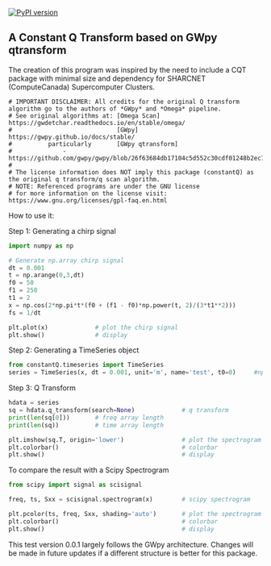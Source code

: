 [![PyPI version](https://badge.fury.io/py/constantQ.svg)](https://badge.fury.io/py/constantQ)
## A Constant Q Transform based on GWpy qtransform

The creation of this program was inspired by the need to include a CQT package with minimal size and dependency for SHARCNET (ComputeCanada) Supercomputer Clusters.

```None
# IMPORTANT DISCLAIMER: All credits for the original Q transform algorithm go to the authors of *GWpy* and *Omega* pipeline.
# See original algorithms at: [Omega Scan] https://gwdetchar.readthedocs.io/en/stable/omega/
#                             [GWpy] https://gwpy.github.io/docs/stable/
#          particularly       [GWpy qtransform]
#              - https://github.com/gwpy/gwpy/blob/26f63684db17104c5d552c30cdf01248b2ec76c9/gwpy/signal/qtransform.py
#
# The license information does NOT imply this package (constantQ) as the original q transform/q scan algorithm.
# NOTE: Referenced programs are under the GNU license 
# for more information on the license visit: https://www.gnu.org/licenses/gpl-faq.en.html
```

How to use it:

Step 1: Generating a chirp signal

```Python
import numpy as np

# Generate np.array chirp signal
dt = 0.001
t = np.arange(0,3,dt)
f0 = 50
f1 = 250
t1 = 2
x = np.cos(2*np.pi*t*(f0 + (f1 - f0)*np.power(t, 2)/(3*t1**2)))
fs = 1/dt

plt.plot(x)				# plot the chirp signal
plt.show()				# display
```

Step 2: Generating a TimeSeries object

```Python
from constantQ.timeseries import TimeSeries
series = TimeSeries(x, dt = 0.001, unit='m', name='test', t0=0)     #np.array --> constantQ.timeseries    
```

Step 3: Q Transform

```Python
hdata = series
sq = hdata.q_transform(search=None)				# q transform
print(len(sq[0]))       # freq array length
print(len(sq))          # time array length

plt.imshow(sq.T, origin='lower')				# plot the spectrogram
plt.colorbar()									# colorbar
plt.show()										# display
```

To compare the result with a Scipy Spectrogram

```Python
from scipy import signal as scisignal

freq, ts, Sxx = scisignal.spectrogram(x)		# scipy spectrogram

plt.pcolor(ts, freq, Sxx, shading='auto')		# plot the spectrogram
plt.colorbar()									# colorbar
plt.show()										# display
```

This test version 0.0.1 largely follows the GWpy architecture. Changes will be made in future updates if a different structure is better for this package.


